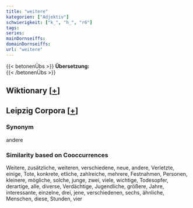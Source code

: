 ```yaml
---
title: "weitere"
kategorien: ["Adjektiv"]
schwierigkeit: ["k_", "h_", "r6"]
tags:
series:
mainDornseiffs:
domainDornseiffs:
url: "weitere"
---
```


{{< betonenÜbs >}}
**Übersetzung:**  
{{< /betonenÜbs >}}

## Wiktionary [[+](https://de.wiktionary.org/wiki/weitere)]


## Leipzig Corpora [[+](https://corpora.uni-leipzig.de/en/res?word=weitere&corpusId=deu_newscrawl-public_2018)]


### Synonym
andere


### Similarity based on Cooccurrences
Weitere, zusätzliche, weiteren, verschiedene, neue, andere, Verletzte, einige, Tote, konkrete, etliche, zahlreiche, mehrere, Festnahmen, Personen, kleinere, mögliche, solche, junge, zwei, viele, wichtige, Todesopfer, derartige, alle, diverse, Verdächtige, Jugendliche, größere, Jahre, interessante, einzelne, drei, jene, verschiedenen, sechs, ähnliche, Menschen, diese, Stunden, vier

